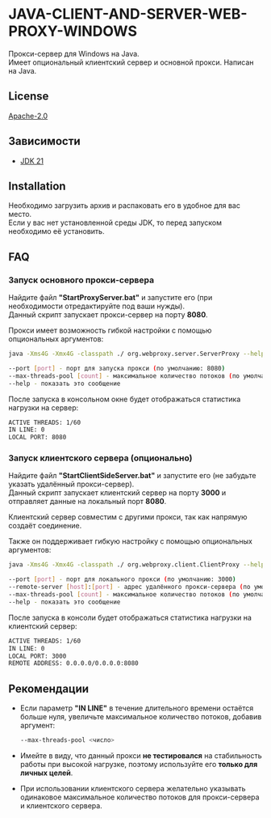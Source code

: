 # JAVA-CLIENT-AND-SERVER-WEB-PROXY-WINDOWS

Прокси-сервер для Windows на Java.  
Имеет опциональный клиентский сервер и основной прокси. Написан на Java.

## License

[Apache-2.0](https://www.apache.org/licenses/LICENSE-2.0)

## Зависимости

- [JDK 21](https://download.oracle.com/java/21/latest/jdk-21_windows-x64_bin.exe)

## Installation

Необходимо загрузить архив и распаковать его в удобное для вас место.  
Если у вас нет установленной среды JDK, то перед запуском необходимо её установить.

## FAQ

### Запуск основного прокси-сервера

Найдите файл **"StartProxyServer.bat"** и запустите его (при необходимости отредактируйте под ваши нужды).  
Данный скрипт запускает прокси-сервер на порту **8080**.

Прокси имеет возможность гибкой настройки с помощью опциональных аргументов:

```sh
java -Xms4G -Xmx4G -classpath ./ org.webproxy.server.ServerProxy --help

--port [port] - порт для запуска прокси (по умолчанию: 8080)
--max-threads-pool [count] - максимальное количество потоков (по умолчанию: 60)
--help - показать это сообщение
```

После запуска в консольном окне будет отображаться статистика нагрузки на сервер:

```sh
ACTIVE THREADS: 1/60
IN LINE: 0
LOCAL PORT: 8080
```

### Запуск клиентского сервера (опционально)

Найдите файл **"StartClientSideServer.bat"** и запустите его (не забудьте указать удалённый прокси-сервер).  
Данный скрипт запускает клиентский сервер на порту **3000** и отправляет данные на локальный порт **8080**.

Клиентский сервер совместим с другими прокси, так как напрямую создаёт соединение.

Также он поддерживает гибкую настройку с помощью опциональных аргументов:

```sh
java -Xms4G -Xmx4G -classpath ./ org.webproxy.client.ClientProxy --help

--port [port] - порт для локального прокси (по умолчанию: 3000)
--remote-server [host]:[port] - адрес удалённого прокси-сервера (по умолчанию: localhost:8080)
--max-threads-pool [count] - максимальное количество потоков (по умолчанию: 60)
--help - показать это сообщение
```

После запуска в консоли будет отображаться статистика нагрузки на клиентский сервер:

```sh
ACTIVE THREADS: 1/60
IN LINE: 0
LOCAL PORT: 3000
REMOTE ADDRESS: 0.0.0.0/0.0.0.0:8080
```

## Рекомендации

- Если параметр **"IN LINE"** в течение длительного времени остаётся больше нуля, увеличьте максимальное количество потоков, добавив аргумент:  
  ```sh
  --max-threads-pool <число>
  ```

- Имейте в виду, что данный прокси **не тестировался** на стабильность работы при высокой нагрузке, поэтому используйте его **только для личных целей**.

- При использовании клиентского сервера желательно указывать одинаковое максимальное количество потоков для прокси-сервера и клиентского сервера.
